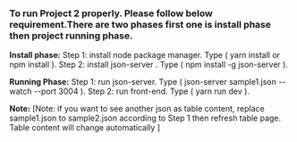 ### To run Project 2 properly. Please follow below requirement.There are two phases first one is install phase then project running phase.

**Install phase:**
Step 1:  install node package manager. Type  ( yarn install or  npm install ).
Step 2:  install json-server . Type  ( npm install -g json-server ).

**Running Phase:**
Step 1: run json-server. Type  ( json-server sample1.json --watch --port 3004 ).
Step 2: run front-end. Type ( yarn run dev ).

**Note:**
[Note: if you want to see another json as table content, replace sample1.json to sample2.json according to Step 1 then refresh table page. Table content will change automatically ] 



